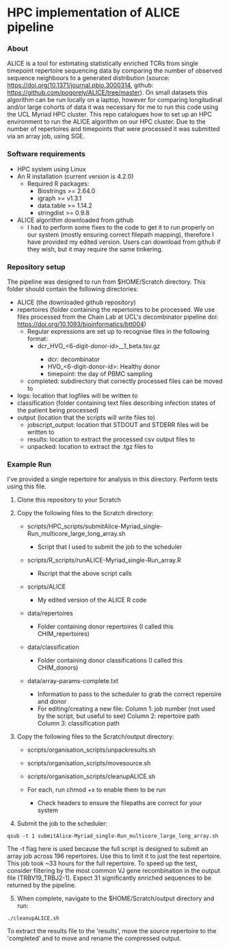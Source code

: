 # HPC implementation of ALICE pipeline

### About
ALICE is a tool for estimating statistically enriched TCRs from single timepoint repertoire sequencing data by comparing the number of observed sequence neighbours to a generated distribution 
(source: https://doi.org/10.1371/journal.pbio.3000314, github: https://github.com/pogorely/ALICE/tree/master). On small datasets this algorithm can be run locally on a laptop, however for 
comparing longitudinal and/or large cohorts of data it was necessary for me to run this code using the UCL Myriad HPC cluster. This repo catalogues how to set up an HPC environment to run the 
ALICE algorithm on our HPC cluster. Due to the number of repertoires and timepoints that were processed it was submitted via an array job, using SGE.

### Software requirements
* HPC system using Linux
* An R installation (current version is 4.2.0)
	* Required R packages:
		* Biostrings >= 2.64.0
		* igraph >= v1.3.1
		* data.table >= 1.14.2
		* stringdist >= 0.9.8
* ALICE algorithm downloaded from github
	* I had to perform some fixes to the code to get it to run properly on our system (mostly ensuring correct filepath mapping), therefore I have provided my edited version. Users can 
download from github if they wish, but it may require the same tinkering.

### Repository setup
The pipeline was designed to run from $HOME/Scratch directory. This folder should contain the following directories:
* ALICE (the downloaded github repository)
* repertoires (folder containing the repertoires to be processed. We use files processed from the Chain Lab at UCL's decombinator pipeline doi: https://doi.org/10.1093/bioinformatics/btt004)
	* Regular expressions are set up to recognise files in the following format:
		* dcr_HVO_<6-digit-donor-id>_<timepoint>_1_beta.tsv.gz
			* dcr: decombinator
			* HVO_<6-digit-donor-id>: Healthy donor
			* timepoint: the day of PBMC sampling
	* completed: subdirectory that correctly processed files can be moved to
* logs: location that logfiles will be written to
* classification (folder containing text files describing infection states of the patient being processed)
* output (location that the scripts will write files to)
	* jobscript_output: location that STDOUT and STDERR files will be written to
	* results: location to extract the processed csv output files to
	* unpacked: location to extract the .tgz files to

### Example Run
I've provided a single repertoire for analysis in this directory. Perform tests using this file.

1. Clone this repository to your Scratch 

2. Copy the following files to the Scratch directory:
	* scripts/HPC_scripts/submitAlice-Myriad_single-Run_multicore_large_long_array.sh
		* Script that I used to submit the job to the scheduler

	* scripts/R_scripts/runALICE-Myriad_single-Run_array.R
		* Rscript that the above script calls

	* scripts/ALICE 
		* My edited version of the ALICE R code

	* data/repertoires
		* Folder containing donor repertoires (I called this CHIM_repertoires)

	* data/classification
		* Folder containing donor classifications (I called this CHIM_donors)

	* data/array-params-complete.txt
		* Information to pass to the scheduler to grab the correct reperoire and donor
		* For editing/creating a new file:
			Column 1: job number (not used by the script, but useful to see)
			Column 2: repertoire path
			Column 3: classification path

3. Copy the following files to the Scratch/output directory:
	* scripts/organisation_scripts/unpackresults.sh
	* scripts/organisation_scripts/movesource.sh
	* scripts/organisation_scripts/cleanupALICE.sh

	* For each, run chmod +x to enable them to be run
		* Check headers to ensure the filepaths are correct for your system

4. Submit the job to the scheduler:
```
qsub -t 1 submitAlice-Myriad_single-Run_multicore_large_long_array.sh
```
The -t flag here is used because the full script is designed to submit an array job across 196 repertoires. Use this to limit it to just the test repertoire. This job took ~33 hours for the full repertoire. To speed up the test, consider filtering by the most 
common VJ gene recombination in the output file (TRBV19_TRBJ2-1). Expect 31 significantly enriched sequences to be returned by the pipeline.

5. When complete, navigate to the $HOME/Scratch/output directory and run:
```
./cleanupALICE.sh
```
To extract the results file to the 'results', move the source repertoire to the 'completed' and to move and rename the compressed output.
